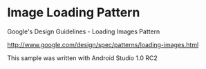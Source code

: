 Image Loading Pattern
=====================

Google's Design Guidelines - Loading Images Pattern

http://www.google.com/design/spec/patterns/loading-images.html

This sample was written with Android Studio 1.0 RC2

